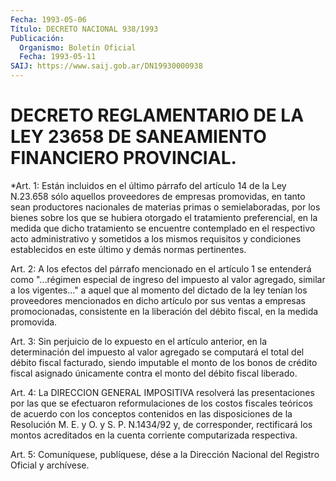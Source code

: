 ```yaml
---
Fecha: 1993-05-06
Título: DECRETO NACIONAL 938/1993
Publicación:
  Organismo: Boletín Oficial
  Fecha: 1993-05-11
SAIJ: https://www.saij.gob.ar/DN19930000938
---
```

# DECRETO REGLAMENTARIO DE LA LEY 23658 DE SANEAMIENTO FINANCIERO PROVINCIAL.

<a id="1"></a>
*Art. 1: Están incluidos en el último párrafo del artículo 14 de la Ley  N.23.658  sólo aquellos proveedores de empresas promovidas, en  tanto  sean  productores    nacionales  de  materias  primas  o semielaboradas, por los bienes sobre  los  que  se hubiera otorgado el tratamiento preferencial, en la medida que dicho  tratamiento se encuentre  contemplado  en  el  respectivo  acto  administrativo  y sometidos  a  los  mismos requisitos y condiciones establecidos  en este último y demás normas pertinentes.

<a id="2"></a>
Art.  2: A los efectos del párrafo mencionado en el artículo 1 se entenderá  como  "...régimen especial de ingreso del impuesto al valor agregado, similar  a  los vigentes..." a aquel que al momento del dictado de la ley tenían  los  proveedores mencionados en dicho artículo  por sus ventas a empresas promocionadas,  consistente  en la  liberación    del   débito  fiscal,  en  la  medida  promovida.

<a id="3"></a>
Art.  3: Sin perjuicio de lo expuesto en el artículo anterior, en la determinación  del impuesto al valor agregado se computará el total del débito fiscal  facturado,  siendo  imputable  el monto de los  bonos  de  crédito fiscal asignado únicamente contra el  monto del débito fiscal liberado.

<a id="4"></a>
Art.  4:  La  DIRECCION  GENERAL  IMPOSITIVA  resolverá  las presentaciones  por  las  que  se efectuaron reformulaciones de los costos fiscales teóricos de acuerdo  con  los  conceptos contenidos en las disposiciones de la Resolución M. E. y O.  y S. P. N.1434/92 y,  de  corresponder,  rectificará  los  montos acreditados  en  la cuenta corriente computarizada respectiva.

<a id="5"></a>
Art.  5: Comuníquese, publíquese, dése a la Dirección Nacional del Registro Oficial y archívese.